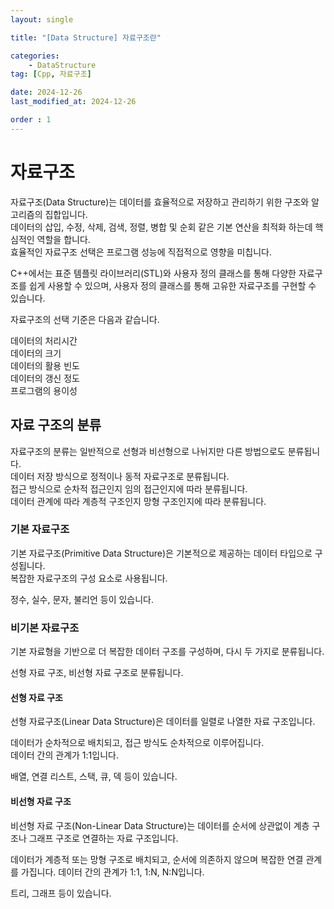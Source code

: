 ```yaml
---
layout: single

title: "[Data Structure] 자료구조란"

categories:
    - DataStructure
tag: [Cpp, 자료구조]

date: 2024-12-26
last_modified_at: 2024-12-26

order : 1
---
```


# 자료구조

자료구조(Data Structure)는 데이터를 효율적으로 저장하고 관리하기 위한 구조와 알고리즘의 집합입니다.  
데이터의 삽입, 수정, 삭제, 검색, 정렬, 병합 및 순회 같은 기본 연산을 최적화 하는데 핵심적인 역할을 합니다.  
효율적인 자료구조 선택은 프로그램 성능에 직접적으로 영향을 미칩니다.

C++에서는 표준 템플릿 라이브러리(STL)와 사용자 정의 클래스를 통해 다양한 자료구조를 쉽게 사용할 수 있으며, 사용자 정의 클래스를 통해 고유한 자료구조를 구현할 수 있습니다.

자료구조의 선택 기준은 다음과 같습니다.

데이터의 처리시간  
데이터의 크기  
데이터의 활용 빈도  
데이터의 갱신 정도  
프로그램의 용이성

## 자료 구조의 분류

자료구조의 분류는 일반적으로 선형과 비선형으로 나뉘지만 다른 방법으로도 분류됩니다.  
데이터 저장 방식으로 정적이나 동적 자료구조로 분류됩니다.  
접근 방식으로 순차적 접근인지 임의 접근인지에 따라 분류됩니다.  
데이터 관계에 따라 계층적 구조인지 망형 구조인지에 따라 분류됩니다.

### 기본 자료구조

기본 자료구조(Primitive Data Structure)은 기본적으로 제공하는 데이터 타입으로 구성됩니다.  
복잡한 자료구조의 구성 요소로 사용됩니다.

정수, 실수, 문자, 불리언 등이 있습니다.

### 비기본 자료구조

기본 자료형을 기반으로 더 복잡한 데이터 구조를 구성하며, 다시 두 가지로 분류됩니다.

선형 자료 구조, 비선형 자료 구조로 분류됩니다.

#### 선형 자료 구조

선형 자료구조(Linear Data Structure)은 데이터를 일렬로 나열한 자료 구조입니다.

데이터가 순차적으로 배치되고, 접근 방식도 순차적으로 이루어집니다.  
데이터 간의 관계가 1:1입니다.

배열, 연결 리스트, 스택, 큐, 덱 등이 있습니다.

#### 비선형 자료 구조

비선형 자료 구조(Non-Linear Data Structure)는 데이터를 순서에 상관없이 계층 구조나 그래프 구조로 연결하는 자료 구조입니다.

데이터가 계층적 또는 망형 구조로 배치되고, 순서에 의존하지 않으며 복잡한 연결 관계를 가집니다.
데이터 간의 관계가 1:1, 1:N, N:N입니다.

트리, 그래프 등이 있습니다.